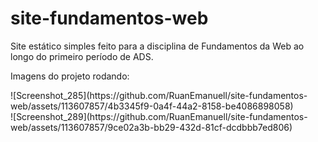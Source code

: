 # site-fundamentos-web
Site estático simples feito para a disciplina de Fundamentos da Web ao longo do primeiro período de ADS.

Imagens do projeto rodando:

<div width="500">![Screenshot_285](https://github.com/RuanEmanuell/site-fundamentos-web/assets/113607857/4b3345f9-0a4f-44a2-8158-be4086898058)</div>
![Screenshot_289](https://github.com/RuanEmanuell/site-fundamentos-web/assets/113607857/9ce02a3b-bb29-432d-81cf-dcdbbb7ed806)
